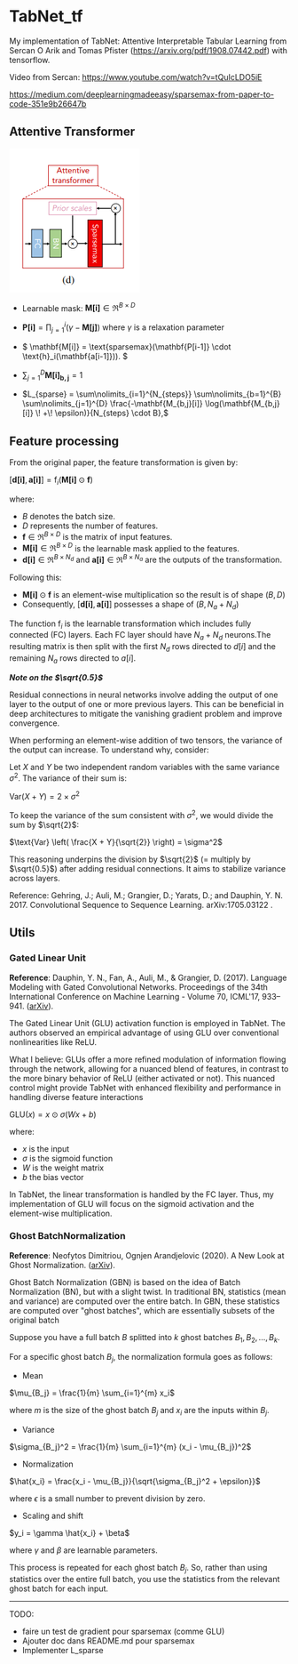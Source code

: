 # TabNet_tf

My implementation of TabNet: Attentive Interpretable Tabular Learning  from Sercan O Arik and Tomas Pfister (https://arxiv.org/pdf/1908.07442.pdf) with tensorflow.

Video from Sercan: https://www.youtube.com/watch?v=tQuIcLDO5iE


https://medium.com/deeplearningmadeeasy/sparsemax-from-paper-to-code-351e9b26647b


## Attentive Transformer

![Figure 4d](documentation/images/attentive_transformer.PNG)

- Learnable mask: $\mathbf{M[i]} \in \Re ^ {B \times D}$

- $\mathbf{P[i]} = \prod\nolimits_{j=1}^{i} (\gamma - \mathbf{M[j]})$ where $\gamma$ is a relaxation parameter
- $
\mathbf{M[i]} = \text{sparsemax}(\mathbf{P[i-1]} \cdot \text{h}_i(\mathbf{a[i-1]})).
$
- $\sum\nolimits_{j=1}^{D} \mathbf{M[i]_{b,j}} = 1$

- $L_{sparse} = \sum\nolimits_{i=1}^{N_{steps}} \sum\nolimits_{b=1}^{B} \sum\nolimits_{j=1}^{D} \frac{-\mathbf{M_{b,j}[i]} \log(\mathbf{M_{b,j}[i]} \! +\!  \epsilon)}{N_{steps} \cdot B},$


## Feature processing

From the original paper, the feature transformation is given by:

$[\mathbf{d[i]}, \mathbf{a[i]}] = \text{f}_i(\mathbf{M[i]} \odot \mathbf{f})$

where:
- $B$ denotes the batch size.
- $D$ represents the number of features.
- $\mathbf{f} \in \Re ^ {B \times D}$ is the matrix of input features.
- $\mathbf{M[i]} \in \Re ^ {B \times D}$ is the learnable mask applied to the features.
- $\mathbf{d[i]} \in \Re ^ {B \times N_d}$ and $\mathbf{a[i]} \in \Re ^ {B \times N_a}$ are the outputs of the transformation.

Following this:
- $\mathbf{M[i]} \odot \mathbf{f}$ is an element-wise multiplication so the result is of shape $(B, D)$
- Consequently, $[\mathbf{d[i]}, \mathbf{a[i]}]$ possesses a shape of $(B, N_a + N_d)$

The function $\text{f}_i$ is the learnable transformation which includes fully connected (FC) layers. Each FC layer should have $N_a + N_d$ neurons.The resulting matrix is then split with the first $N_d$ rows directed to $d[i]$ and the remaining $N_a$ rows directed to $a[i]$.


***Note on the $\sqrt{0.5}$***


Residual connections in neural networks involve adding the output of one layer to the output of one or more previous layers. This can be beneficial in deep architectures to mitigate the vanishing gradient problem and improve convergence.

When performing an element-wise addition of two tensors, the variance of the output can increase. To understand why, consider:

Let $X$ and $Y$ be two independent random variables with the same variance $\sigma^2$. The variance of their sum is:

$\text{Var}(X + Y) = 2 \times \sigma^2$

To keep the variance of the sum consistent with $\sigma^2$, we would divide the sum by $\sqrt{2}$:

$\text{Var} \left( \frac{X + Y}{\sqrt{2}} \right) = \sigma^2$

This reasoning underpins the division by $\sqrt{2}$ (= multiply by $\sqrt{0.5}$) after adding residual connections. It aims to stabilize variance across layers.

Reference: Gehring, J.; Auli, M.; Grangier, D.; Yarats, D.; and Dauphin,
Y. N. 2017. Convolutional Sequence to Sequence Learning.
arXiv:1705.03122 .

## Utils

### Gated Linear Unit

**Reference**: Dauphin, Y. N., Fan, A., Auli, M., & Grangier, D. (2017). Language Modeling with Gated Convolutional Networks. Proceedings of the 34th International Conference on Machine Learning - Volume 70, ICML'17, 933–941. ([arXiv](https://arxiv.org/pdf/1612.08083.pdf)).

The Gated Linear Unit (GLU) activation function is employed in TabNet. The authors observed an empirical advantage of using GLU over conventional nonlinearities like ReLU.

What I believe: GLUs offer a more refined modulation of information flowing through the network, allowing for a nuanced blend of features, in contrast to the more binary behavior of ReLU (either activated or not). This nuanced control might provide TabNet with enhanced flexibility and performance in handling diverse feature interactions


$\text{GLU}(x) = x \odot \sigma(Wx + b)$

where:
- $x$ is the input
- $\sigma$ is the sigmoid function
- $W$ is the weight matrix
- $b$ the bias vector

In TabNet, the linear transformation is handled by the FC layer. Thus, my implementation of GLU will focus on the sigmoid activation and the element-wise multiplication.


### Ghost BatchNormalization


**Reference**: Neofytos Dimitriou, Ognjen Arandjelovic (2020). A New Look at Ghost Normalization. ([arXiv](https://arxiv.org/pdf/2007.08554.pdf)).


Ghost Batch Normalization (GBN) is based on the idea of Batch Normalization (BN), but with a slight twist. In traditional BN, statistics (mean and variance) are computed over the entire batch. In GBN, these statistics are computed over "ghost batches", which are essentially subsets of the original batch

Suppose you have a full batch $B$ splitted into $k$ ghost batches $B_1, B_2, ..., B_k$.

For a specific ghost batch $B_j$, the normalization formula goes as follows:

- Mean

$\mu_{B_j} = \frac{1}{m} \sum_{i=1}^{m} x_i$

where $m$ is the size of the ghost batch $B_j$ and $x_i$ are the inputs within $B_j$.

- Variance
  
$\sigma_{B_j}^2 = \frac{1}{m} \sum_{i=1}^{m} (x_i - \mu_{B_j})^2$

- Normalization

$\hat{x_i} = \frac{x_i - \mu_{B_j}}{\sqrt{\sigma_{B_j}^2 + \epsilon}}$

where $\epsilon$ is a small number to prevent division by zero.

- Scaling and shift

$y_i = \gamma \hat{x_i} + \beta$


where $\gamma$ and $\beta$ are learnable parameters.

This process is repeated for each ghost batch $B_j$. So, rather than using statistics over the entire full batch, you use the statistics from the relevant ghost batch for each input.

--------------------
TODO:
- faire un test de gradient pour sparsemax (comme GLU)
- Ajouter doc dans README.md pour sparsemax
- Implementer L_sparse